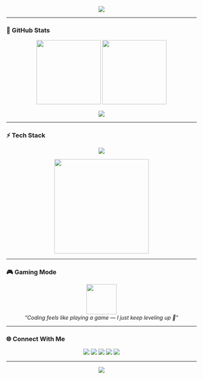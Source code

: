 <!-- ZENOXX Futuristic Animated README -->

<p align="center">
  <img src="https://readme-typing-svg.demolab.com?font=Orbitron&size=32&duration=3000&pause=1000&color=9A4DFF&center=true&vCenter=true&width=800&lines=Hey+There+👾;I'm+ZENOXX;Full+Stack+Developer+⚡;Gaming+%26+Coding+is+Life+🎮" />
</p>

---

### 🚀 GitHub Stats
<p align="center">
  <img src="https://github-readme-stats.vercel.app/api?username=zenoxxbabes&show_icons=true&bg_color=0D1117&title_color=9A4DFF&icon_color=9A4DFF&text_color=FFFFFF&hide_border=true&count_private=true&include_all_commits=true&custom_title=🔥+ZENOXX+GitHub+Stats" height="170" />
  <img src="https://streak-stats.demolab.com?user=zenoxxbabes&theme=radical&background=0D1117&ring=9A4DFF&fire=FF00FF&currStreakLabel=9A4DFF&dates=FFFFFF&hide_border=true" height="170"/>
</p>

<p align="center">
  <img src="https://github-readme-activity-graph.vercel.app/graph?username=zenoxxbabes&theme=react-dark&bg_color=0D1117&color=9A4DFF&line=9A4DFF&point=FFFFFF&area=true&hide_border=true&custom_title=✨+Contribution+Graph" />
</p>

---

### ⚡ Tech Stack
<p align="center">
  <img src="https://skillicons.dev/icons?i=python,js,ts,react,nextjs,nodejs,html,css,tailwind,figma,vscode,discord&theme=dark&perline=6" />
</p>

<p align="center">
  <img src="https://github.com/DenverCoder1/readme-typing-svg/blob/main/demo.gif?raw=true" width="250"/>
</p>

---

### 🎮 Gaming Mode
<p align="center">
  <img src="https://media.giphy.com/media/IThjAlJnD9WNO/giphy.gif" width="80" />  
  <br>
  <em>“Coding feels like playing a game — I just keep leveling up 🚀”</em>
</p>

---

### 🌐 Connect With Me
<p align="center">
  <a href="https://zenoxx.netlify.app/"><img src="https://img.shields.io/badge/Portfolio-9A4DFF?style=for-the-badge&logo=firefox&logoColor=white"></a>
  <a href="https://github.com/zenoxxbabes"><img src="https://img.shields.io/badge/GitHub-9A4DFF?style=for-the-badge&logo=github&logoColor=white"></a>
  <a href="https://youtube.com/@zenoxxreturns"><img src="https://img.shields.io/badge/YouTube-9A4DFF?style=for-the-badge&logo=youtube&logoColor=white"></a>
  <a href="https://instagram.com/thezenoxx"><img src="https://img.shields.io/badge/Instagram-9A4DFF?style=for-the-badge&logo=instagram&logoColor=white"></a>
  <a href="https://discordapp.com/users/thezenoxx"><img src="https://img.shields.io/badge/Discord-9A4DFF?style=for-the-badge&logo=discord&logoColor=white"></a>
</p>

---

<p align="center">
  <img src="https://capsule-render.vercel.app/api?type=waving&color=9A4DFF&height=120&section=footer&animation=twinkling" />
</p>
